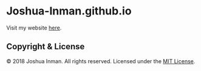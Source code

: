 # Joshua-Inman.github.io
Visit my website [here](http://joshuainman.io/).

## Copyright & License
© 2018 Joshua Inman. All rights reserved.
Licensed under the [MIT License](LICENSE).